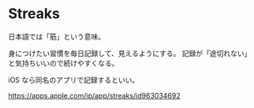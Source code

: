 # Streaks

日本語では「筋」という意味。

身につけたい習慣を毎日記録して、見えるようにする。
記録が「途切れない」と気持ちいいので続けやすくなる。

iOS なら同名のアプリで記録するといい。

https://apps.apple.com/jp/app/streaks/id963034692
